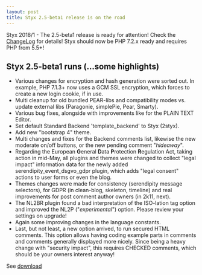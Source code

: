 ```yaml
---
layout: post
title: Styx 2.5-beta1 release is on the road
---
```


Styx 2018/1 - The 2.5-beta1 release is ready for attention! Check the [ChangeLog](https://github.com/ophian/styx/blob/2.5-beta1/docs/NEWS) for details!
Styx should now be PHP 7.2.x ready and requires PHP from 5.5+!

## Styx 2.5-beta1 runs (...some highlights)

  - Various changes for encryption and hash generation were sorted out. In example, PHP 7.1.3+ now uses a GCM SSL encryption, which forces to create a new login cookie, if in use.
  - Multi cleanup for old bundled PEAR-libs and compatibility modes vs. update external libs (Paragonie, simplePie, Pear, Smarty).
  - Various bug fixes, alongside with improvements like for the PLAIN TEXT Editor.
  - Set default Standard Backend 'template_backend' to Styx (2styx).
  - Add new "bootstrap 4" theme.
  - Multi changes and fixes for the Backend comments list, likewise the new moderate on/off buttons, or the new pending comment "_hideaway_".
  - Regarding the European **G**eneral **D**ata **P**rotection **R**egulation Act, taking action in mid-May, all plugins and themes were changed to collect "legal impact" information data for the newly added serendipity_event_dsgvo_gdpr plugin, which adds "legal consent" actions to user forms or even the blog.
  - Themes changes were made for consistency (serendipity message selectors), for GDPR (in clean-blog, skeleton, timeline) and real improvements for post comment author owners (in 2k11, next).
  - The NL2BR plugin found a bad interpretation of the ISO-lation tag option and improved the NL2P ("_experimental_") option. Please review your settings on upgrade!
  - Again some improving changes in the language constants.
  - Last, but not least, a new option arrived, to run secured HTML comments. This option allows having coding example parts in comments and comments generally displayed more nicely. Since being a heavy change with "security impact", this requires CHECKED comments, which should be your owners interest anyway!

See [download](https://github.com/ophian/styx/releases/tag/2.5-beta1)